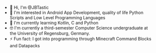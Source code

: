 - 👋 Hi, I'm @JBTastic
- 👀 I'm interested in Android App Development, quality of life Python Scripts and Low Level Programming Languages
- 🌱 I'm currently learning Kotlin, C and Python
- 🤓 I'm currently a third-semester Computer Science undergraduate at the University of Regensburg, Germany.
- ⚡ Fun fact: I got into programming through Minecraft Command Blocks and Datapacks

<!---
JBTastic/JBTastic is a ✨ special ✨ repository because its `README.md` (this file) appears on your GitHub profile.
You can click the Preview link to take a look at your changes.
--->
